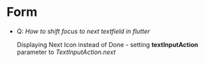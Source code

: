 # Form

* Q:  _How to shift focus to next textfield in flutter_

    Displaying Next Icon instead of Done - setting __textInputAction__ parameter to _TextInputAction.next_
